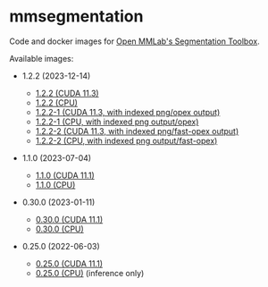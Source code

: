 # mmsegmentation
Code and docker images for [Open MMLab's Segmentation Toolbox](https://github.com/open-mmlab/mmsegmentation/).

Available images:

* 1.2.2 (2023-12-14)

  * [1.2.2 (CUDA 11.3)](1.2.2_cuda11.3)
  * [1.2.2 (CPU)](1.2.2_cpu)
  * [1.2.2-1 (CUDA 11.3, with indexed png/opex output)](1.2.2-1_cuda11.3)
  * [1.2.2-1 (CPU, with indexed png output/opex)](1.2.2-1_cpu)
  * [1.2.2-2 (CUDA 11.3, with indexed png/fast-opex output)](1.2.2-2_cuda11.3)
  * [1.2.2-2 (CPU, with indexed png output/fast-opex)](1.2.2-2_cpu)

* 1.1.0 (2023-07-04)

  * [1.1.0 (CUDA 11.1)](1.1.0_cuda11.1)
  * [1.1.0 (CPU)](1.1.0_cpu)

* 0.30.0 (2023-01-11)

  * [0.30.0 (CUDA 11.1)](0.30.0_cuda11.1)
  * [0.30.0 (CPU)](0.30.0_cpu)

* 0.25.0 (2022-06-03)

  * [0.25.0 (CUDA 11.1)](0.25.0_cuda11.1)
  * [0.25.0 (CPU)](0.25.0_cpu) (inference only)
